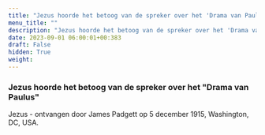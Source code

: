 ```yaml
---
title: "Jezus hoorde het betoog van de spreker over het 'Drama van Paulus'"
menu_title: ""
description: "Jezus hoorde het betoog van de spreker over het 'Drama van Paulus'"
date: 2023-09-01 06:00:01+00:383
draft: False
hidden: True
weight:
---
```

### Jezus hoorde het betoog van de spreker over het "Drama van Paulus"

Jezus - ontvangen door James Padgett op 5 december 1915, Washington, DC, USA.
